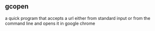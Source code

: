 gcopen
-------

a quick program that accepts a url either from standard input or from the command line
and opens it in google chrome
